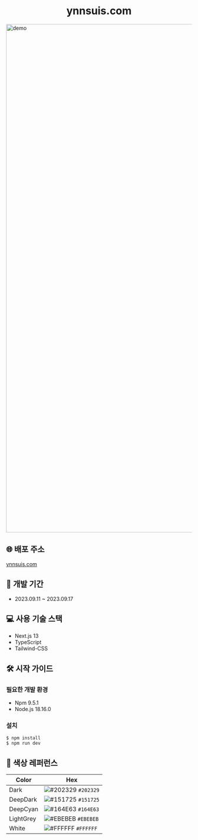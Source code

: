 
<h1 align="center">
  ynnsuis.com
</h1>
<img width="1375" alt="demo" src="https://github.com/sossost/portfolio./assets/110542210/537d20c4-f79e-43c7-94c5-e998326bd340">

## 🌐 배포 주소
[ynnsuis.com](https://www.ynnsuis.com/)

## 📅 개발 기간

- 2023.09.11 ~ 2023.09.17

## 💻 사용 기술 스택

- Next.js 13
- TypeScript
- Tailwind-CSS

## 🛠 시작 가이드

### 필요한 개발 환경

- Npm 9.5.1
- Node.js 18.16.0

### 설치

```
$ npm install
$ npm run dev
```

## 🎨 색상 레퍼런스

| Color          | Hex                                                                |
| -------------- | ------------------------------------------------------------------ |
| Dark           | ![#202329](https://via.placeholder.com/10/202329?text=+) `#202329` |
| DeepDark       | ![#151725](https://via.placeholder.com/10/151725?text=+) `#151725` |
| DeepCyan       | ![#164E63](https://via.placeholder.com/10/164E63?text=+) `#164E63` |
| LightGrey      | ![#EBEBEB](https://via.placeholder.com/10/EBEBEB?text=+) `#EBEBEB` |
| White          | ![#FFFFFF](https://via.placeholder.com/10/FFFFFF?text=+) `#FFFFFF` |
